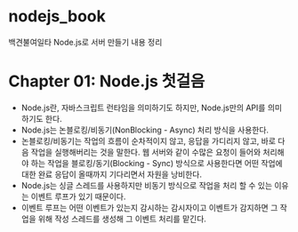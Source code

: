 # nodejs_book
백견불여일타 Node.js로 서버 만들기 내용 정리

# Chapter 01: Node.js 첫걸음
- Node.js란, 자바스크립트 런타임을 의미하기도 하지만, Node.js만의 API를 의미하기도 한다.
- Node.js는 논블로킹/비동기(NonBlocking - Async) 처리 방식을 사용한다.
- 논블로킹/비동기는 작업의 흐름이 순차적이지 않고, 응답을 가디리지 않고, 바로 다음 작업을 실행해버리는 것을 말한다. 웹 서버와 같이 수많은 요청이 들어와 처리해야 하는 작업을 블로킹/동기(Blocking - Sync) 방식으로 사용한다면 어떤 작업에 대한 완료 응답이 올때까지 기다리면서 자원을 낭비한다.
- Node.js는 싱글 스레드를 사용하지만 비동기 방식으로 작업을 처리 할 수 있는 이유는 이벤트 루프가 있기 때문이다.
- 이벤트 루프는 어떤 이벤트가 있는지 감시하는 감시자이고 이벤트가 감지하면 그 작업을 위해 작성 스레드를 생성해 그 이벤트 처리를 맡긴다.
